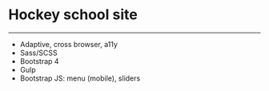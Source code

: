 # **Hockey school site** 
***
- Adaptive, cross browser, a11y
- Sass/SCSS
- Bootstrap 4
- Gulp
- Bootstrap JS: menu (mobile), sliders
